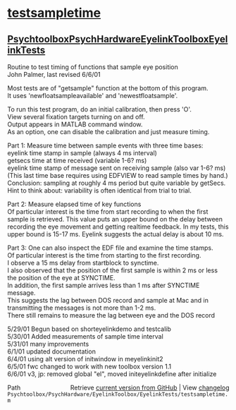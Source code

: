 # [testsampletime](testsampletime)
## [Psychtoolbox](Psychtoolbox)[PsychHardware](PsychHardware)[EyelinkToolbox](EyelinkToolbox)[EyelinkTests](EyelinkTests)

Routine to test timing of functions that sample eye position  
John Palmer, last revised 6/6/01  
  
Most tests are of "getsample" function at the bottom of this program.  
It uses 'newfloatsampleavailable' and 'newestfloatsample'.  
  
To run this test program, do an initial calibration, then press 'O'.  
View several fixation targets turning on and off.    
Output appears in MATLAB command window.  
As an option, one can disable the calibration and just measure timing.  
  
Part 1:  Measure time between sample events with three time bases:  
  eyelink time stamp in sample (always 4 ms interval)  
  getsecs time at time received (variable 1-6? ms)  
  eyelink time stamp of message sent on receiving sample (also var 1-6? ms)  
  (This last time base requires using EDFVIEW to read sample times by hand.)  
Conclusion:  sampling at roughly 4 ms period but quite variable by getSecs.  
Hint to think about: variability is often identical from trial to trial.  
  
Part 2:  Measure elapsed time of key functions  
   Of particular interest is the time from start recording to when the first  
sample is retrieved.  This value puts an upper bound on the delay between  
recording the eye movement and getting realtime feedback.  In my tests, this  
upper bound is 15-17 ms.  Eyelink suggests the actual delay is about 10 ms.  
  
Part 3:  One can also inspect the EDF file and examine the time stamps.  
   Of particular interest is the time from starting to the first recording.  
I observe a 15 ms delay from startblock to synctime.  
I also observed that the position of the first sample is within 2 ms or less   
the position of the eye at SYNCTIME.  
In addition, the first sample arrives less than 1 ms after SYNCTIME message.  
This suggests the lag between DOS record and sample at Mac and in   
transmitting the messages is not more than 1-2 ms.  
There still remains to measure the lag between eye and the DOS record  
  
5/29/01 Begun based on shorteyelinkdemo and testcalib  
5/30/01 Added measurements of sample time interval  
5/31/01 many improvements  
6/1/01  updated documentation  
6/4/01  using alt version of initwindow in meyelinkinit2  
6/5/01  fwc changed to work with new toolbox version 1.1  
6/6/01  v3, jp:  removed global "el", moved initeyelinkdefine after initialize  




<div class="code_header" style="text-align:right;">
  <span style="float:left;">Path&nbsp;&nbsp;</span> <span class="counter">Retrieve <a href=
  "https://raw.github.com/Psychtoolbox-3/Psychtoolbox-3/beta/Psychtoolbox/PsychHardware/EyelinkToolbox/EyelinkTests/testsampletime.m">current version from GitHub</a> | View <a href=
  "https://github.com/Psychtoolbox-3/Psychtoolbox-3/commits/beta/Psychtoolbox/PsychHardware/EyelinkToolbox/EyelinkTests/testsampletime.m">changelog</a></span>
</div>
<div class="code">
  <code>Psychtoolbox/PsychHardware/EyelinkToolbox/EyelinkTests/testsampletime.m</code>
</div>

